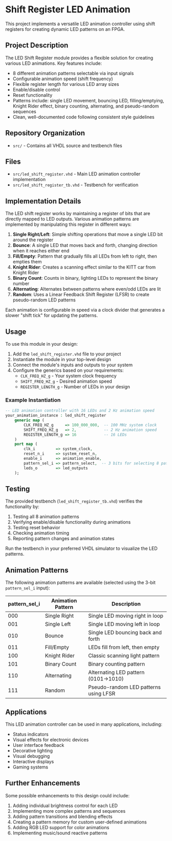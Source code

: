 # Shift Register LED Animation

This project implements a versatile LED animation controller using shift registers for creating dynamic LED patterns on an FPGA.

## Project Description

The LED Shift Register module provides a flexible solution for creating various LED animations. Key features include:

- 8 different animation patterns selectable via input signals
- Configurable animation speed (shift frequency)
- Flexible register length for various LED array sizes
- Enable/disable control
- Reset functionality
- Patterns include: single LED movement, bouncing LED, filling/emptying, Knight Rider effect, binary counting, alternating, and pseudo-random sequences
- Clean, well-documented code following consistent style guidelines

## Repository Organization

- `src/` - Contains all VHDL source and testbench files

## Files

- `src/led_shift_register.vhd` - Main LED animation controller implementation
- `src/led_shift_register_tb.vhd` - Testbench for verification

## Implementation Details

The LED shift register works by maintaining a register of bits that are directly mapped to LED outputs. Various animation patterns are implemented by manipulating this register in different ways:

1. **Single Right/Left**: Simple shifting operations that move a single LED bit around the register
2. **Bounce**: A single LED that moves back and forth, changing direction when it reaches either end
3. **Fill/Empty**: Pattern that gradually fills all LEDs from left to right, then empties them
4. **Knight Rider**: Creates a scanning effect similar to the KITT car from Knight Rider
5. **Binary Count**: Counts in binary, lighting LEDs to represent the binary number
6. **Alternating**: Alternates between patterns where even/odd LEDs are lit
7. **Random**: Uses a Linear Feedback Shift Register (LFSR) to create pseudo-random LED patterns

Each animation is configurable in speed via a clock divider that generates a slower "shift tick" for updating the patterns.

## Usage

To use this module in your design:

1. Add the `led_shift_register.vhd` file to your project
2. Instantiate the module in your top-level design
3. Connect the module's inputs and outputs to your system
4. Configure the generics based on your requirements:
   - `CLK_FREQ_HZ_g` - Your system clock frequency
   - `SHIFT_FREQ_HZ_g` - Desired animation speed
   - `REGISTER_LENGTH_g` - Number of LEDs in your design

### Example Instantiation

```vhdl
-- LED animation controller with 16 LEDs and 2 Hz animation speed
your_animation_instance : led_shift_register
    generic map (
        CLK_FREQ_HZ_g     => 100_000_000,  -- 100 MHz system clock
        SHIFT_FREQ_HZ_g   => 2,            -- 2 Hz animation speed
        REGISTER_LENGTH_g => 16            -- 16 LEDs
    )
    port map (
        clk_i         => system_clock,
        reset_n_i     => system_reset_n,
        enable_i      => animation_enable,
        pattern_sel_i => pattern_select,  -- 3 bits for selecting 8 patterns
        leds_o        => led_outputs
    );
```

## Testing

The provided testbench (`led_shift_register_tb.vhd`) verifies the functionality by:

1. Testing all 8 animation patterns
2. Verifying enable/disable functionality during animations
3. Testing reset behavior
4. Checking animation timing
5. Reporting pattern changes and animation states

Run the testbench in your preferred VHDL simulator to visualize the LED patterns.

## Animation Patterns

The following animation patterns are available (selected using the 3-bit `pattern_sel_i` input):

| pattern_sel_i | Animation Pattern | Description |
|---------------|------------------|-------------|
| 000 | Single Right | Single LED moving right in loop |
| 001 | Single Left | Single LED moving left in loop |
| 010 | Bounce | Single LED bouncing back and forth |
| 011 | Fill/Empty | LEDs fill from left, then empty |
| 100 | Knight Rider | Classic scanning light pattern |
| 101 | Binary Count | Binary counting pattern |
| 110 | Alternating | Alternating LED pattern (0101→1010) |
| 111 | Random | Pseudo-random LED patterns using LFSR |

## Applications

This LED animation controller can be used in many applications, including:

- Status indicators
- Visual effects for electronic devices
- User interface feedback
- Decorative lighting
- Visual debugging
- Interactive displays
- Gaming systems

## Further Enhancements

Some possible enhancements to this design could include:

1. Adding individual brightness control for each LED
2. Implementing more complex patterns and sequences
3. Adding pattern transitions and blending effects
4. Creating a pattern memory for custom user-defined animations
5. Adding RGB LED support for color animations
6. Implementing music/sound reactive patterns 